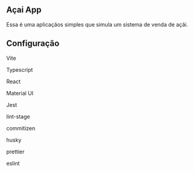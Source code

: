 ## Açai App

Essa é uma aplicaçãos simples que simula um sistema de venda de açãi.

## Configuração

Vite

Typescript

React

Material UI

Jest

lint-stage

commitizen

husky

prettier

eslint
